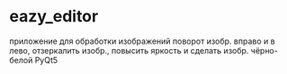 # eazy_editor

приложение для обработки изображений
поворот изобр. вправо и в лево, отзеркалить изобр., повысить яркость и сделать изобр. чёрно-белой
PyQt5
